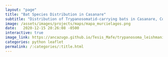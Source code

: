 ```yaml
---
layout: "page"
title: "Bat Species Distribution in Casanare"
subtitle: "Distribution of Trypanosomatid-carrying bats in Casanare, Colombia"
image: /assets/images/projects/maps/mapa_murcielagos.png
date:   2020-12-15 20:26:08 -0500
interactive: true
image_link: https://ancazugo.github.io/Tesis_Mafe/trypanosoma_leishmania.html
categories: python leaflet
permalink: /:categories/:title.html
---
```

